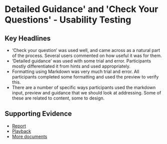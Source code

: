 # Detailed Guidance' and 'Check Your Questions' - Usability Testing

## Key Headlines 

- ‘Check your question’ was used well, and came across as a natural part of the process. Several users commented on how useful it was for them.
- ‘Detailed guidance’ was used with some trial and error. Participants mostly differentiated it from hints and used appropriately.
- Formatting using Markdown was very much trial and error. All participants completed some formatting and used the preview to verify this.
- There are a number of specific ways participants used the markdown input, preview and guidance that we should look at addressing. Some of these are related to content, some to design.

## Supporting Evidence

- [Report](https://docs.google.com/presentation/d/1cZKLrPDaXZlqHtg_y8rYE2eKA1B26Hc8YiUBJKGc-jg/edit?usp=drive_link)
- [Playback](https://drive.google.com/file/d/1MKPiGkWCs9jKp86w7joRrsHZV-H20FRR/view?usp=drive_link)
- [More documents](https://drive.google.com/drive/folders/1L52JCUb8hLea32lS5im6mM7Y4AKhZGWV)